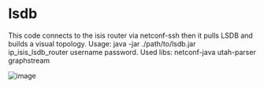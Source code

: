# lsdb
This code connects to the isis router via netconf-ssh then it pulls LSDB and builds a visual topology.
Usage: java -jar ./path/to/lsdb.jar ip_isis_lsdb_router username password.
Used libs:
netconf-java
utah-parser
graphstream

![image](https://user-images.githubusercontent.com/24624159/104305598-b032c900-54ee-11eb-95e2-a292c519fe48.jpeg)
